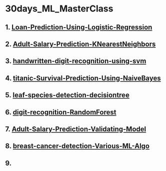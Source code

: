 # 30days_ML_MasterClass

## 1. <a href= "https://github.com/Rajat6697/30days_ML_MasterClass/tree/master/Loan-Prediction-Using-Logistic-Regression" > Loan-Prediction-Using-Logistic-Regression </a>



## 2. <a href= "https://github.com/Rajat6697/30days_ML_MasterClass/tree/master/Adult-Salary-Prediction-KNearestNeighbors"> Adult-Salary-Prediction-KNearestNeighbors </a>



## 3. <a href= "https://github.com/Rajat6697/30days_ML_MasterClass/tree/master/handwritten-digit-recognition-using-svm"> handwritten-digit-recognition-using-svm </a>



## 4. <a href= "https://github.com/Rajat6697/30days_ML_MasterClass/tree/master/titanic-Survival-Prediction-Using-NaiveBayes"> titanic-Survival-Prediction-Using-NaiveBayes </a>



## 5. <a href= "https://github.com/Rajat6697/30days_ML_MasterClass/tree/master/leaf-species-detection-decisiontree"> leaf-species-detection-decisiontree </a>



## 6. <a href= "https://github.com/Rajat6697/30days_ML_MasterClass/tree/master/digit-recognition-RandomForest"> digit-recognition-RandomForest </a>




## 7. <a href= "https://github.com/Rajat6697/30days_ML_MasterClass/tree/master/Adult-Salary-Prediction-Validating-Model"> Adult-Salary-Prediction-Validating-Model </a>




## 8. <a href= "https://github.com/Rajat6697/30days_ML_MasterClass/tree/master/breast-cancer-detection-Various-ML-Algo"> breast-cancer-detection-Various-ML-Algo </a>




## 9. <a href= "">  </a>
